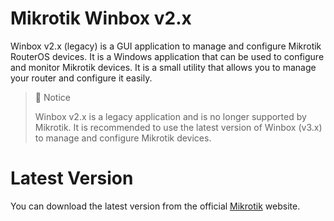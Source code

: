 # Mikrotik Winbox v2.x

Winbox v2.x (legacy) is a GUI application to manage and configure Mikrotik RouterOS devices. It is a Windows application that can be used to configure and monitor Mikrotik devices. It is a small utility that allows you to manage your router and configure it easily.

> 🚧 Notice
>
> Winbox v2.x is a legacy application and is no longer supported by Mikrotik. It is recommended to use the latest version of Winbox (v3.x) to manage and configure Mikrotik devices.

# Latest Version
You can download the latest version from the official [Mikrotik](https://mikrotik.com/download) website.
